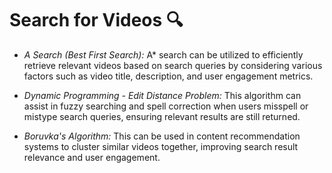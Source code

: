 # Search for Videos 🔍

- *A Search (Best First Search):* A* search can be utilized to efficiently retrieve relevant videos based on search queries by considering various factors such as video title, description, and user engagement metrics.

- *Dynamic Programming - Edit Distance Problem:* This algorithm can assist in fuzzy searching and spell correction when users misspell or mistype search queries, ensuring relevant results are still returned.

- *Boruvka's Algorithm:* This can be used in content recommendation systems to cluster similar videos together, improving search result relevance and user engagement.
